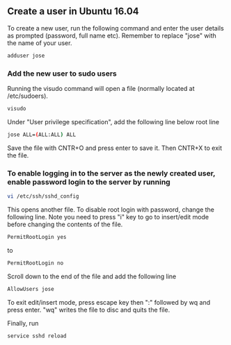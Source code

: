 ## Create a user in Ubuntu 16.04
To create a new user, run the following command and enter the user details as prompted (password, full name etc). Remember to replace "jose" with the name of your user.


```bash
adduser jose
```

### Add the new user to sudo users

Running the visudo command will open a file (normally located at /etc/sudoers). 
```bash
visudo
```

Under "User privilege specification", add the following line below root line

```bash
jose ALL=(ALL:ALL) ALL
```

Save the file with CNTR+O and press enter to save it. Then CNTR+X to exit the file.

### To enable logging in to the server as the newly created user, enable password login to the server by running

```bash
vi /etc/ssh/sshd_config
```

This opens another file. To disable root login with password, change the following line. Note you need to press "i" key to go to insert/edit mode before changing the contents of the file.

```bash
PermitRootLogin yes
```

to 

```bash
PermitRootLogin no
```

Scroll down to the end of the file and add the following line

```bash
AllowUsers jose
```


To exit edit/insert mode, press escape key then ":" followed by wq and press enter. "wq" writes the file to disc and quits the file.

Finally, run

```bash
service sshd reload
```

